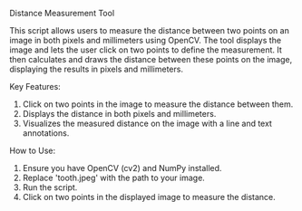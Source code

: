 Distance Measurement Tool

This script allows users to measure the distance between two points on an image in both pixels and millimeters using OpenCV. The tool displays the image and lets the user click on two points to define the measurement. It then calculates and draws the distance between these points on the image, displaying the results in pixels and millimeters.

Key Features:

1. Click on two points in the image to measure the distance between them.
2. Displays the distance in both pixels and millimeters.
3. Visualizes the measured distance on the image with a line and text annotations.

How to Use:

1. Ensure you have OpenCV (cv2) and NumPy installed.
2. Replace 'tooth.jpeg' with the path to your image.
3. Run the script.
4. Click on two points in the displayed image to measure the distance.
